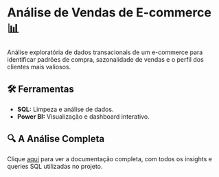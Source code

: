 # Análise de Vendas de E-commerce 📊

Análise exploratória de dados transacionais de um e-commerce para identificar padrões de compra, sazonalidade de vendas e o perfil dos clientes mais valiosos.

## 🛠️ Ferramentas

* **SQL:** Limpeza e análise de dados.
* **Power BI:** Visualização e dashboard interativo.

## 🔍 A Análise Completa

Clique [aqui](Analise_Exploratoria_de_Vendas.md) para ver a documentação completa, com todos os insights e queries SQL utilizadas no projeto.